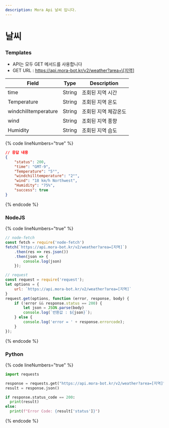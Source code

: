```yaml
---
description: Mora Api 날씨 입니다.
---
```


# 날씨

### Templates

* API는 모두 GET 메서드를 사용합니다
* GET URL : https://api.mora-bot.kr/v2/weather?area=\[지역]

| Field                | Type   | Description |
| -------------------- | ------ | ----------- |
| time                 | String | 조회된 지역 시간   |
| Temperature          | String | 조회된 지역 온도   |
| windchilltemperature | String | 조회된 지역 체감온도 |
| wind                 | String | 조회된 지역 풍향   |
| Humidity             | String | 조회된 지역 습도   |

{% code lineNumbers="true" %}
```json
// 응답 내용
{
    "status": 200,
    "time": "GMT-9",
    "Temperature": "5°",
    "windchilltemperature": "2°",
    "wind": "18 km/h Northwest",
    "Humidity": "75%",
    "success": true
}
```
{% endcode %}

### NodeJS

{% code lineNumbers="true" %}
```javascript
// node-fetch
const fetch = require('node-fetch')
fetch(`https://api.mora-bot.kr/v2/weather?area=[지역]`)
    .then(res => res.json())
    .then(json => {
        console.log(json)
    });

// request
const request = require('request');
let options = {
    url: `https://api.mora-bot.kr/v2/weather?area=[지역]`
}
request.get(options, function (error, response, body) {
    if (!error && response.status == 200) {
        let json = JSON.parse(body)
        console.log(`반환값 : ${json}`);
    } else {
        console.log('error = ' + response.errorcode);
    }
});
```
{% endcode %}

### Python

{% code lineNumbers="true" %}
```python
import requests

response = requests.get("https://api.mora-bot.kr/v2/weather?area=[지역]")
result = response.json()

if response.status_code == 200:
  print(result)
else:
  print(f"Error Code: {result['status']}")
```
{% endcode %}
